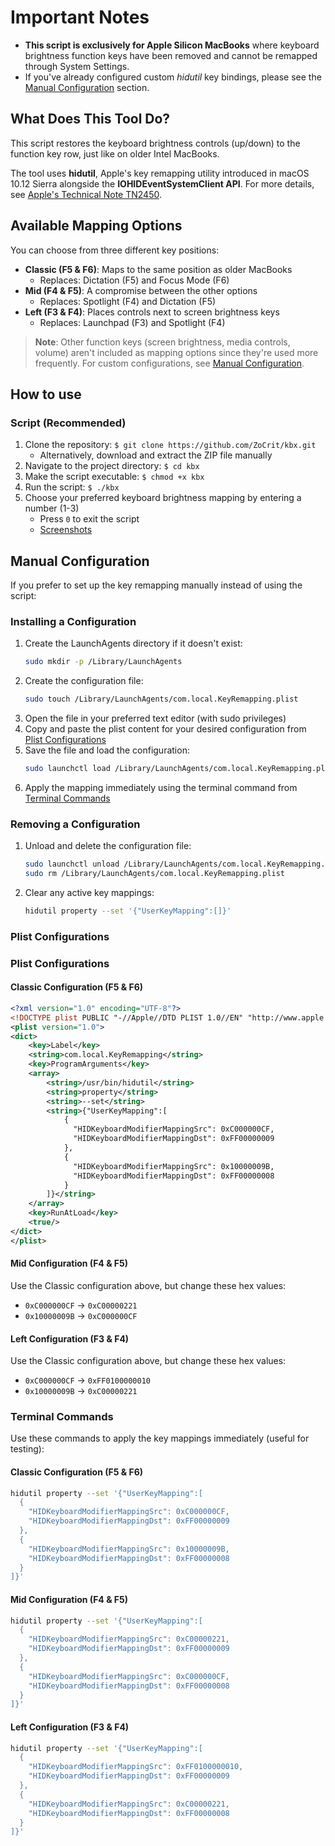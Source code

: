 # Important Notes
- **This script is exclusively for Apple Silicon MacBooks** where keyboard brightness function keys have been removed and cannot be remapped through System Settings.
- If you've already configured custom _hidutil_ key bindings, please see the [Manual Configuration](#manual-configuration) section.

## What Does This Tool Do?
This script restores the keyboard brightness controls (up/down) to the function key row, just like on older Intel MacBooks.

The tool uses **hidutil**, Apple's key remapping utility introduced in macOS 10.12 Sierra alongside the **IOHIDEventSystemClient API**. For more details, see [Apple's Technical Note TN2450](https://developer.apple.com/library/archive/technotes/tn2450/_index.html#//apple_ref/doc/uid/DTS40017618-CH1-KEY_TABLE_USAGES).

## Available Mapping Options
You can choose from three different key positions:

- **Classic (F5 & F6)**: Maps to the same position as older MacBooks
  - Replaces: Dictation (F5) and Focus Mode (F6)
- **Mid (F4 & F5)**: A compromise between the other options  
  - Replaces: Spotlight (F4) and Dictation (F5)
- **Left (F3 & F4)**: Places controls next to screen brightness keys
  - Replaces: Launchpad (F3) and Spotlight (F4)

> **Note**: Other function keys (screen brightness, media controls, volume) aren't included as mapping options since they're used more frequently. For custom configurations, see [Manual Configuration](#manual-configuration).

## How to use
### Script (Recommended)
1. Clone the repository: `$ git clone https://github.com/ZoCrit/kbx.git`
   - Alternatively, download and extract the ZIP file manually
2. Navigate to the project directory: `$ cd kbx`
3. Make the script executable: `$ chmod +x kbx`
4. Run the script: `$ ./kbx`
5. Choose your preferred keyboard brightness mapping by entering a number (1-3)
   - Press `0` to exit the script
   - [Screenshots](#screenshots)

## Manual Configuration
If you prefer to set up the key remapping manually instead of using the script:

### Installing a Configuration
1. Create the LaunchAgents directory if it doesn't exist:
   ```bash
   sudo mkdir -p /Library/LaunchAgents
   ```
2. Create the configuration file:
   ```bash
   sudo touch /Library/LaunchAgents/com.local.KeyRemapping.plist
   ```
3. Open the file in your preferred text editor (with sudo privileges)
4. Copy and paste the plist content for your desired configuration from [Plist Configurations](#plist-configurations)
5. Save the file and load the configuration:
   ```bash
   sudo launchctl load /Library/LaunchAgents/com.local.KeyRemapping.plist
   ```
6. Apply the mapping immediately using the terminal command from [Terminal Commands](#terminal-commands)

### Removing a Configuration
1. Unload and delete the configuration file:
   ```bash
   sudo launchctl unload /Library/LaunchAgents/com.local.KeyRemapping.plist
   sudo rm /Library/LaunchAgents/com.local.KeyRemapping.plist
   ```
2. Clear any active key mappings:
   ```bash
   hidutil property --set '{"UserKeyMapping":[]}'
   ```

### Plist Configurations
### Plist Configurations

#### Classic Configuration (F5 & F6)
```xml
<?xml version="1.0" encoding="UTF-8"?>
<!DOCTYPE plist PUBLIC "-//Apple//DTD PLIST 1.0//EN" "http://www.apple.com/DTDs/PropertyList-1.0.dtd">
<plist version="1.0">
<dict>
    <key>Label</key>
    <string>com.local.KeyRemapping</string>
    <key>ProgramArguments</key>
    <array>
        <string>/usr/bin/hidutil</string>
        <string>property</string>
        <string>--set</string>
        <string>{"UserKeyMapping":[
            {
              "HIDKeyboardModifierMappingSrc": 0xC000000CF,
              "HIDKeyboardModifierMappingDst": 0xFF00000009
            },
            {
              "HIDKeyboardModifierMappingSrc": 0x10000009B,
              "HIDKeyboardModifierMappingDst": 0xFF00000008
            }
        ]}</string>
    </array>
    <key>RunAtLoad</key>
    <true/>
</dict>
</plist>
```

#### Mid Configuration (F4 & F5)  
Use the Classic configuration above, but change these hex values:
- `0xC000000CF` → `0xC00000221`
- `0x10000009B` → `0xC000000CF`

#### Left Configuration (F3 & F4)  
Use the Classic configuration above, but change these hex values:
- `0xC000000CF` → `0xFF0100000010`
- `0x10000009B` → `0xC00000221`
    
### Terminal Commands
Use these commands to apply the key mappings immediately (useful for testing):

#### Classic Configuration (F5 & F6)
```bash
hidutil property --set '{"UserKeyMapping":[
  {
    "HIDKeyboardModifierMappingSrc": 0xC000000CF,
    "HIDKeyboardModifierMappingDst": 0xFF00000009
  },
  {
    "HIDKeyboardModifierMappingSrc": 0x10000009B,
    "HIDKeyboardModifierMappingDst": 0xFF00000008
  }
]}'
```
    
#### Mid Configuration (F4 & F5)
```bash
hidutil property --set '{"UserKeyMapping":[
  {
    "HIDKeyboardModifierMappingSrc": 0xC00000221,
    "HIDKeyboardModifierMappingDst": 0xFF00000009
  },
  {
    "HIDKeyboardModifierMappingSrc": 0xC000000CF,
    "HIDKeyboardModifierMappingDst": 0xFF00000008
  }
]}'
```

#### Left Configuration (F3 & F4)
```bash
hidutil property --set '{"UserKeyMapping":[
  {
    "HIDKeyboardModifierMappingSrc": 0xFF0100000010,
    "HIDKeyboardModifierMappingDst": 0xFF00000009
  },
  {
    "HIDKeyboardModifierMappingSrc": 0xC00000221,
    "HIDKeyboardModifierMappingDst": 0xFF00000008
  }
]}'
```